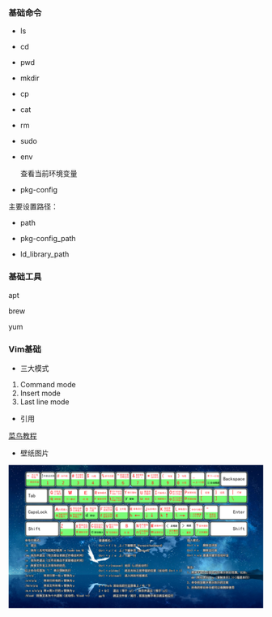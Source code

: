 ### 基础命令

* ls

* cd 

* pwd

* mkdir

* cp

* cat

* rm

* sudo

* env  

  查看当前环境变量

* pkg-config



主要设置路径：

* path

* pkg-config_path

* ld_library_path

  

  

### 基础工具

apt

brew

yum



### Vim基础

* 三大模式

1. Command mode
2. Insert mode
3. Last line mode



* 引用

[菜鸟教程](https://www.runoob.com/linux/linux-vim.html)



* 壁纸图片

![](./resource/vim2.jpeg)

